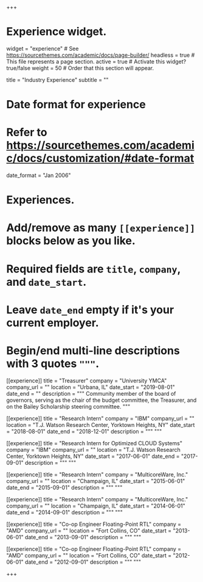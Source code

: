 +++
# Experience widget.
widget = "experience"  # See https://sourcethemes.com/academic/docs/page-builder/
headless = true  # This file represents a page section.
active = true  # Activate this widget? true/false
weight = 50  # Order that this section will appear.

title = "Industry Experience"
subtitle = ""

# Date format for experience
#   Refer to https://sourcethemes.com/academic/docs/customization/#date-format
date_format = "Jan 2006"

# Experiences.
#   Add/remove as many `[[experience]]` blocks below as you like.
#   Required fields are `title`, `company`, and `date_start`.
#   Leave `date_end` empty if it's your current employer.
#   Begin/end multi-line descriptions with 3 quotes `"""`.
[[experience]]
  title = "Treasurer"
  company = "University YMCA"
  company_url = ""
  location = "Urbana, IL"
  date_start = "2019-08-01"
  date_end = ""
  description = """
  Community member of the board of governors, serving as the chair of the budget committee, the Treasurer, and on the Bailey Scholarship steering committee.
  """
  
[[experience]]
  title = "Research Intern"
  company = "IBM"
  company_url = ""
  location = "T.J. Watson Research Center, Yorktown Heights, NY"
  date_start = "2018-08-01"
  date_end = "2018-12-01"
  description = """
  """

[[experience]]
  title = "Research Intern for Optimized CLOUD Systems"
  company = "IBM"
  company_url = ""
  location = "T.J. Watson Research Center, Yorktown Heights, NY"
  date_start = "2017-06-01"
  date_end = "2017-09-01"
  description = """
  """

[[experience]]
  title = "Research Intern"
  company = "MulticoreWare, Inc."
  company_url = ""
  location = "Champaign, IL"
  date_start = "2015-06-01"
  date_end = "2015-09-01"
  description = """
  """

[[experience]]
  title = "Research Intern"
  company = "MulticoreWare, Inc."
  company_url = ""
  location = "Champaign, IL"
  date_start = "2014-06-01"
  date_end = "2014-09-01"
  description = """
  """

[[experience]]
  title = "Co-op Engineer Floating-Point RTL"
  company = "AMD"
  company_url = ""
  location = "Fort Collins, CO"
  date_start = "2013-06-01"
  date_end = "2013-09-01"
  description = """
  """

[[experience]]
  title = "Co-op Engineer Floating-Point RTL"
  company = "AMD"
  company_url = ""
  location = "Fort Collins, CO"
  date_start = "2012-06-01"
  date_end = "2012-09-01"
  description = """
  """

+++

<!-- 

- 2018 Spring University of Illinois Project TA for ECE408/CS483
- 2017 Fall University of Illinois Head TA for ECE408/CS483
- 2017-2018 University of Illinois [Mavis Future Faculty Fellow](http://publish.illinois.edu/engr-mavis/2017-2018-mavis-fellows/).

I have been a teaching assistant for the following courses:

- ECE408/CS483: Heterogeneous Parallel Programming at the University of Illinois
- E155: Microprocesser-based Systems: Design & Applications at Harvey Mudd College 
- E85: Digital Electronics and Computer Architecture at Harvey Mudd College

I have also been a teaching assistant for the Programming and Tuning Massively Parallel Systems
[(PUMPS)](http://bcw.ac.upc.edu/PUMPS2017/) summer school in Barcelona since 2014.

I have also mentored undergraduates and a high school student, who is a co-author on two papers.

During the Mavis fellowship, I administered the ECE 408 GPU programming project in spring 2018. I created

* Four lectures on machine learning ([1][l1], [2][l2], [3][l3], [4][l4])
* A [course project][project_repo] where students add a GPU convolution operator to MXNet.
* Project kickoff [slides][kickoff-slides] ([repo][kickoff-repo]).

[project_repo]: https://github.com/illinois-impact/ece408_project
[l1]: ../../pdf/2017FA_ECE408_dl01_Intro.pdf
[l2]: ../../pptx/2017FA_ECE408_dl02_FF-Gradient.pptx
[l3]: ../../pptx/2017FA_ECE408_dl03_CNN01.pptx
[l4]: ../../pptx/2017FA_ECE408_dl04_CNN02.pptx
[kickoff-slides]: ../../pdf/2017FA_ECE408_project-kickoff.pdf
[kickoff-repo]: https://github.com/illinois-impact/ece408_project-kickoff-slides -->